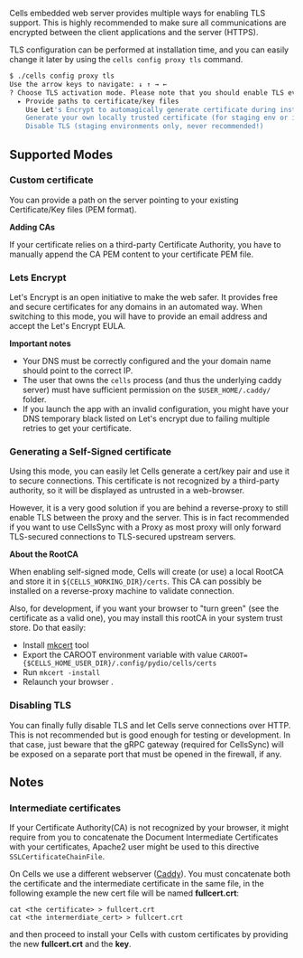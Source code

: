 Cells embedded web server provides multiple ways for enabling TLS support. This is highly recommended to make sure all communications are encrypted between the client applications and the server (HTTPS).

TLS configuration can be performed at installation time, and you can easily change it later by using the `cells config proxy tls` command.

```sh
$ ./cells config proxy tls
Use the arrow keys to navigate: ↓ ↑ → ←
? Choose TLS activation mode. Please note that you should enable TLS even behind a reverse proxy, as HTTP2 'TLS => Clear' is generally not supported:
  ▸ Provide paths to certificate/key files
    Use Let's Encrypt to automagically generate certificate during installation process
    Generate your own locally trusted certificate (for staging env or if you are behind a reverse proxy)
    Disable TLS (staging environments only, never recommended!)
```

## Supported Modes

### Custom certificate

You can provide a path on the server pointing to your existing Certificate/Key files (PEM format).

**Adding CAs**

If your certificate relies on a third-party Certificate Authority, you have to manually append the CA PEM content to your certificate PEM file.

### Lets Encrypt

Let's Encrypt is an open initiative to make the web safer. It provides free and secure certificates for any domains in an automated way. When switching to this mode, you will have to provide an email address and accept the Let's Encrypt EULA.

**Important notes**

- Your DNS must be correctly configured and the your domain name should point to the correct IP.
- The user that owns the `cells` process (and thus the underlying caddy server) must have sufficient permission on the `$USER_HOME/.caddy/` folder.
- If you launch the app with an invalid configuration, you might have your DNS temporary black listed on Let's encrypt due to failing multiple retries to get your certificate.  

### Generating a Self-Signed certificate

Using this mode, you can easily let Cells generate a cert/key pair and use it to secure connections. This certificate is not recognized by a third-party authority, so it will be displayed as untrusted in a web-browser. 

However, it is a very good solution if you are behind a reverse-proxy to still enable TLS between the proxy and the server. This is in fact recommended if you want to use CellsSync with a Proxy as most proxy will only forward TLS-secured connections to TLS-secured upstream servers.

**About the RootCA**

When enabling self-signed mode, Cells will create (or use) a local RootCA and store it in `${CELLS_WORKING_DIR}/certs`. This CA can possibly be installed on a reverse-proxy machine to validate connection.

Also, for development, if you want your browser to "turn green" (see the certificate as a valid one), you may install this rootCA in your system trust store. Do that easily:

- Install [mkcert](https://github.com/FiloSottile/mkcert) tool
- Export the CAROOT environment variable with value `CAROOT={$CELLS_HOME_USER_DIR}/.config/pydio/cells/certs`
- Run `mkcert -install`
- Relaunch your browser .

### Disabling TLS

You can finally fully disable TLS and let Cells serve connections over HTTP. This is not recommended but is good enough for testing or development. In that case, just beware that the gRPC gateway (required for CellsSync) will be exposed on a separate port that must be opened in the firewall, if any.

## Notes

### Intermediate certificates

If your Certificate Authority(CA) is not recognized by your browser, it might require from you to concatenate the Document Intermediate Certificates with your certificates, Apache2 user might be used to this directive `SSLCertificateChainFile`.

On Cells we use a different webserver ([Caddy](https://caddyserver.com/)). 
You must concatenate both the certificate and the intermediate certificate in the same file, in the following example the new cert file will be named **fullcert.crt**:

```
cat <the certificate> > fullcert.crt
cat <the intermerdiate_cert> > fullcert.crt
```

and then proceed to install your Cells with custom certificates by providing the new **fullcert.crt** and the **key**.

